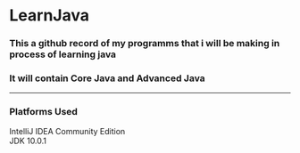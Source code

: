 # LearnJava

### This a github record of my programms that i will be making in process of learning java
### It will contain __Core Java__ and __Advanced Java__
----


### Platforms Used<br/>

IntelliJ IDEA Community Edition<br/>
JDK 10.0.1<br/>
